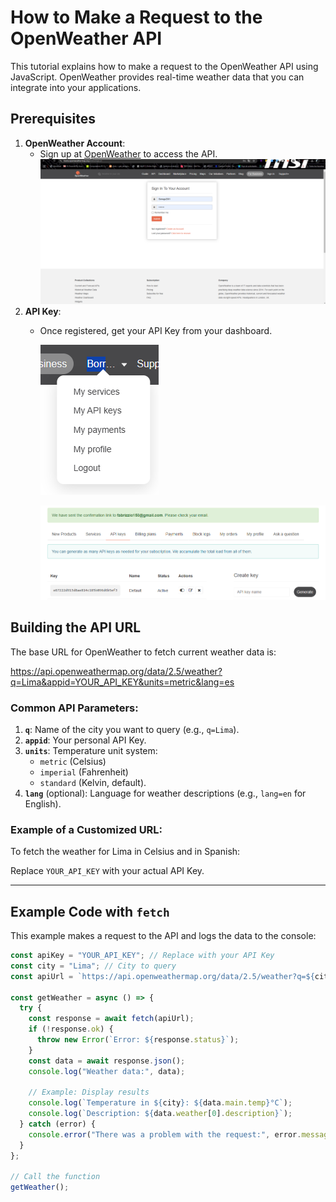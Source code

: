 # How to Make a Request to the OpenWeather API

This tutorial explains how to make a request to the OpenWeather API using JavaScript. OpenWeather provides real-time weather data that you can integrate into your applications.

## Prerequisites

1. **OpenWeather Account**:
   - Sign up at [OpenWeather](https://openweathermap.org/) to access the API.
     ![Page](Photos/PageOpenWeather.png)
2. **API Key**:
   - Once registered, get your API Key from your dashboard.

     ![Dashboard](Photos/DashBoard.png)

     ![Dashboard](Photos/GenerateApi.png)
     

## Building the API URL

The base URL for OpenWeather to fetch current weather data is:

 https://api.openweathermap.org/data/2.5/weather?q=Lima&appid=YOUR_API_KEY&units=metric&lang=es
### Common API Parameters:
1. **`q`**: Name of the city you want to query (e.g., `q=Lima`).
2. **`appid`**: Your personal API Key.
3. **`units`**: Temperature unit system:
   - `metric` (Celsius)
   - `imperial` (Fahrenheit)
   - `standard` (Kelvin, default).
4. **`lang`** (optional): Language for weather descriptions (e.g., `lang=en` for English).

### Example of a Customized URL:
To fetch the weather for Lima in Celsius and in Spanish:

Replace `YOUR_API_KEY` with your actual API Key.

---

## Example Code with `fetch`

This example makes a request to the API and logs the data to the console:

```javascript
const apiKey = "YOUR_API_KEY"; // Replace with your API Key
const city = "Lima"; // City to query
const apiUrl = `https://api.openweathermap.org/data/2.5/weather?q=${city}&appid=${apiKey}&units=metric&lang=en`;

const getWeather = async () => {
  try {
    const response = await fetch(apiUrl);
    if (!response.ok) {
      throw new Error(`Error: ${response.status}`);
    }
    const data = await response.json();
    console.log("Weather data:", data);

    // Example: Display results
    console.log(`Temperature in ${city}: ${data.main.temp}°C`);
    console.log(`Description: ${data.weather[0].description}`);
  } catch (error) {
    console.error("There was a problem with the request:", error.message);
  }
};

// Call the function
getWeather();



